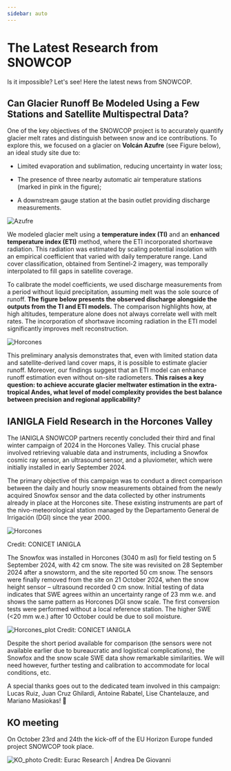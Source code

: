 ```yaml
---
sidebar: auto
---
```


# The Latest Research from SNOWCOP

Is it impossible? Let's see! Here the latest news from SNOWCOP.

## Can Glacier Runoff Be Modeled Using a Few Stations and Satellite Multispectral Data? 

One of the key objectives of the SNOWCOP project is to accurately quantify glacier melt rates and distinguish between snow and ice contributions. To explore this, we focused on a glacier on **Volcán Azufre** (see Figure below), an ideal study site due to: 

* Limited evaporation and sublimation, reducing uncertainty in water loss;

* The presence of three nearby automatic air temperature stations (marked in pink in the figure); 

* A downstream gauge station at the basin outlet providing discharge measurements.

![Azufre](/images/azufre.png)

We modeled glacier melt using a **temperature index (TI)** and an **enhanced temperature index (ETI)** method, where the ETI incorporated shortwave radiation. This radiation was estimated by scaling potential insolation with an empirical coefficient that varied with daily temperature range. Land cover classification, obtained from Sentinel-2 imagery, was temporally interpolated to fill gaps in satellite coverage.

To calibrate the model coefficients, we used discharge measurements from a period without liquid precipitation, assuming melt was the sole source of runoff. **The figure below presents the observed discharge alongside the outputs from the TI and ETI models.** The comparison highlights how, at high altitudes, temperature alone does not always correlate well with melt rates. The incorporation of shortwave incoming radiation in the ETI model significantly improves melt reconstruction. 

![Horcones](/images/plot_azufre.png)

This preliminary analysis demonstrates that, even with limited station data and satellite-derived land cover maps, it is possible to estimate glacier runoff. Moreover, our findings suggest that an ETI model can enhance runoff estimation even without on-site radiometers. **This raises a key question: to achieve accurate glacier meltwater estimation in the extra-tropical Andes, what level of model complexity provides the best balance between precision and regional applicability?**

## IANIGLA Field Research in the Horcones Valley

The IANIGLA SNOWCOP partners recently concluded their third and final winter campaign of 2024 in the Horcones Valley. This crucial phase involved retrieving valuable data and instruments, including a Snowfox cosmic ray sensor, an ultrasound sensor, and a pluviometer, which were initially installed in early September 2024.

The primary objective of this campaign was to conduct a direct comparison between the daily and hourly snow measurements obtained from the newly acquired Snowfox sensor and the data collected by other instruments already in place at the Horcones site. These existing instruments are part of the nivo-meteorological station managed by the Departamento General de Irrigación (DGI) since the year 2000.


![Horcones](/images/Horcones.png)

Credit: CONICET IANIGLA

The Snowfox was installed in Horcones (3040 m asl) for field testing on 5 September 2024, with 42 cm snow. The site was revisited on 28 September 2024 after a snowstorm, and the site reported 50 cm snow. The sensors were finally removed from the site on 21 October 2024, when the snow height sensor – ultrasound recorded 0 cm snow. Initial testing of data indicates that SWE agrees within an uncertainty range of 23 mm w.e. and shows the same pattern as Horcones DGI snow scale. The first conversion tests were performed without a local reference station. The higher SWE (<20 mm w.e.) after 10 October could be due to soil moisture.

![Horcones_plot](/images/Horcones_plot.png)
Credit: CONICET IANIGLA

Despite the short period available for comparison (the sensors were not available earlier due to bureaucratic and logistical complications), the Snowfox and the snow scale SWE data show remarkable similarities. We will need however, further testing and calibration to accommodate for local conditions, etc. 

A special thanks goes out to the dedicated team involved in this campaign: Lucas Ruiz, Juan Cruz Ghilardi, Antoine Rabatel, Lise Chantelauze, and Mariano Masiokas! 🙏

## KO meeting

On October 23rd and 24th the kick-off of the EU Horizon Europe funded project SNOWCOP took place.

![KO_photo](/images/kickoff_snowcop_groupphoto.jpg)
Credit: Eurac Research | Andrea De Giovanni
